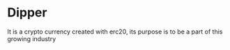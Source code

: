# Dipper
It is a crypto currency created with erc20, its purpose is to be a part of this growing industry
